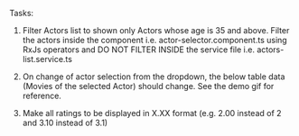 Tasks:

1. Filter Actors list to shown only Actors whose age is 35 and above. Filter the actors inside the component i.e. actor-selector.component.ts using RxJs operators and DO NOT FILTER INSIDE the service file i.e. actors-list.service.ts

2. On change of actor selection from the dropdown, the below table data (Movies of the selected Actor) should change. See the demo gif for reference.

3. Make all ratings to be displayed in X.XX format (e.g. 2.00 instead of 2 and 3.10 instead of 3.1)